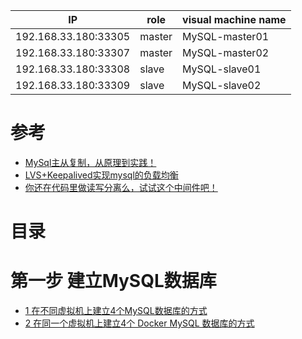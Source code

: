 IP |role|visual machine name |
---|---|---|
192.168.33.180:33305|master|	MySQL-master01	|
192.168.33.180:33307|master|	MySQL-master02	|
192.168.33.180:33308|slave|	MySQL-slave01	|
192.168.33.180:33309|slave|	MySQL-slave02	|


# 参考

* [MySql主从复制，从原理到实践！](http://www.macrozheng.com/#/reference/mysql_master_slave)
* [LVS+Keepalived实现mysql的负载均衡](https://www.cnblogs.com/tangyanbo/p/4305589.html)
* [你还在代码里做读写分离么，试试这个中间件吧！](http://www.macrozheng.com/#/reference/gaea)

# 目录

# 第一步  建立MySQL数据库

* [1 在不同虚拟机上建立4个MySQL数据库的方式](https://github.com/stevenli91748/Database/blob/master/MySQL/MySQL%20Linux%E5%AE%89%E8%A3%85/README.md)
* [2 在同一个虚拟机上建立4个 Docker MySQL 数据库的方式](https://github.com/stevenli91748/DEMO/blob/master/Spring%20Cloud%20%E5%BE%AE%E6%9C%8D%E5%8A%A1%E6%9D%83%E9%99%90%E7%B3%BB%E7%BB%9F%E6%90%AD%E5%BB%BA%E6%95%99%E7%A8%8B%E9%A1%B9%E7%9B%AE%E5%AE%9E%E6%93%8D---2020/%E7%AC%AC%E4%B9%9D%E7%AB%A0%20K8S%E9%9B%86%E7%BE%A4%E9%83%A8%E7%BD%B2/%E5%9C%A8%E5%90%8C%E4%B8%80%E4%B8%AA%E8%99%9A%E6%8B%9F%E6%9C%BA%E4%B8%8A%E7%9A%84%E6%96%B9%E5%BC%8F%E5%BB%BA%E7%AB%8B4%E4%B8%AAMySQL%E6%95%B0%E6%8D%AE%E5%BA%93.md)


